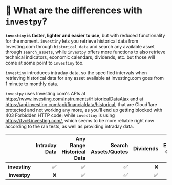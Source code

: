 # 🤔 What are the differences with `investpy`?

**`investiny` is faster, lighter and easier to use**, but with reduced functionality for the moment. `investiny` 
lets you retrieve historical data from Investing.com through `historical_data` and search any available asset
through `search_assets`, while `investpy` offers more functions to also retrieve technical indicators, economic
calendars, dividends, etc. but those will come at some point to `investiny` too.

`investiny` introduces intraday data, so the specified intervals when retrieving historical data for any asset
available at Investing.com goes from 1 minute to monthly data.

`investpy` uses Investing.com's APIs at https://www.investing.com/instruments/HistoricalDataAjax and at
https://api.investing.com/api/financialdata/historical, that are Cloudflare protected and not working any more,
as you'll end up getting blocked with 403 Forbidden HTTP code; while `investiny` is using https://tvc6.investing.com/,
which seems to be more reliable right now according to the ran tests, as well as providing intraday data.

| | Intraday Data | Any Range Historical Data | Search Assets/Quotes | Dividends | Economic Calendar | Technical Indicators | Economic News |
|:--:|--:|--:|--:|--:|--:|--:|--:|
| **investiny** | ✅ | ✅ | ✅ | ❌ | ❌ | ❌ | ❌ |
| **investpy**  | ❌ | ✅ | ✅ | ✅ | ✅ | ✅ | ✅ |

